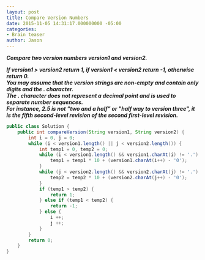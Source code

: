 ```yaml
---
layout: post
title: Compare Version Numbers
date: 2015-11-05 14:31:17.000000000 -05:00
categories:
- Brain teaser
author: Jason
---
```

<p><strong><em>Compare two version numbers version1 and version2.<br />

If version1 > version2 return 1, if version1 &lt; version2 return -1, otherwise return 0.<br />
You may assume that the version strings are non-empty and contain only digits and the . character.<br />
The . character does not represent a decimal point and is used to separate number sequences.<br />
For instance, 2.5 is not "two and a half" or "half way to version three", it is the fifth second-level revision of the second first-level revision.</em></strong></p>
``` java
public class Solution {
    public int compareVersion(String version1, String version2) {
        int i = 0, j = 0;
        while (i < version1.length() || j < version2.length()) {
            int temp1 = 0, temp2 = 0;
            while (i < version1.length() && version1.charAt(i) != '.') {
                temp1 = temp1 * 10 + (version1.charAt(i++) - '0');
            }
            while (j < version2.length() && version2.charAt(j) != '.') {
                temp2 = temp2 * 10 + (version2.charAt(j++) - '0');
            }
            if (temp1 > temp2) {
                return 1;
            } else if (temp1 < temp2) {
                return -1;
            } else {
                i ++;
                j ++;
            }
        }
        return 0;
    }
}
```
